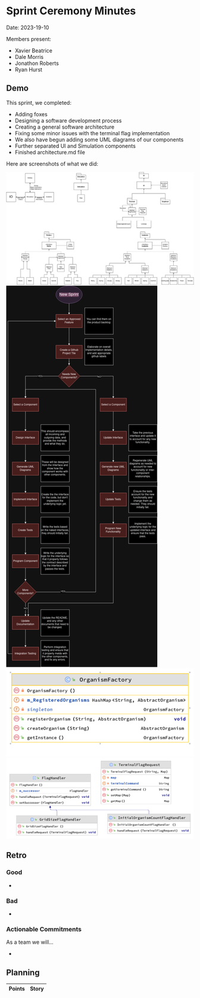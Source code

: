 # Sprint Ceremony Minutes
  
Date: 2023-19-10

Members present:

* Xavier Beatrice
* Dale Morris
* Jonathon Roberts
* Ryan Hurst
  
## Demo

This sprint, we completed:

* Adding foxes
* Designing a software development process
* Creating a general software architecture
* Fixing some minor issues with the terminal flag implementation
* We also have begun adding some UML diagrams of our components
* Further separated UI and Simulation components
* Finished architecture.md file

Here are screenshots of what we did:

![Architecture Diagram](/doc/DesignDiagrams/Class_Architecture.drawio.png)
![Development Process Diagram](/doc/DesignDiagrams/Team_Rocket_Development_Process.png)
![Organism Factory Diagram](/doc/UMLdiagrams/OrganismFactory.png)
![Terminal Flag Handler Diagram](/doc/UMLdiagrams/TerminalFlagHandler.png)




## Retro

### Good

* 

### Bad

* 

### Actionable Commitments

As a team we will...

* 

## Planning

Points | Story
-------|--------
